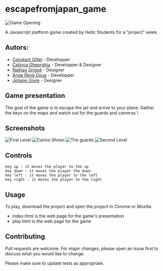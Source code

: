 # escapefromjapan_game
![Game Opening](https://zupimages.net/up/19/16/pa3w.jpg)

A Javascript platform game created by Hetic Students for a "project" week.
## Autors:
  * [Constant Gillet](https://github.com/constantgillet) - Developper 
  * [Catinca Gheorghiu](https://github.com/CatincaG) - Developper & Designer
  * [Nathan Grigné](https://github.com/NathanGrigne) - Designer
  * [Ange René Goua](https://github.com/angegoua) - Developper
  * [Johann Givre](https://github.com/Exzostyc) - Designer 

## Game presentation

The goal of the game is to escape the jail and arrive to your plane. Gather the keys on the maps and watch out for the guards and cameras ! 

## Screenshots
![First Level](https://zupimages.net/up/19/16/5wrx.png)
![Carlos Ghosn](https://zupimages.net/up/19/16/s85n.jpg)
![The guards](https://zupimages.net/up/19/16/123c.png)
![Second Level](https://zupimages.net/up/19/16/tgem.png)

## Controls
```
key up : it moves the player to the up
key down : it moves the player the down
key left : it moves the player to the left
key right : it moves the player to the right

```

## Usage

To play, download the project and open the project in Chrome or Mozilla

* index.html is the web page for the game's presentation
* play.html is the web page for the game



## Contributing
Pull requests are welcome. For major changes, please open an issue first to discuss what you would like to change.

Please make sure to update tests as appropriate.
